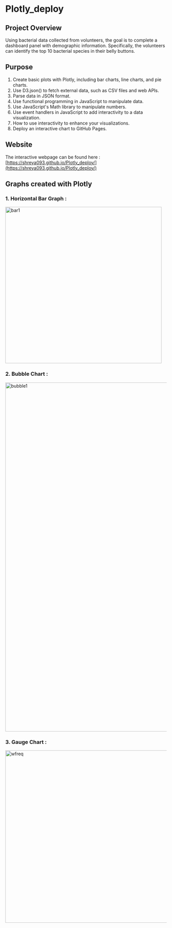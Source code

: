 # Plotly_deploy


## Project Overview

Using bacterial data collected from volunteers, the goal is to complete a dashboard panel with demographic information. Specifically, the volunteers can identify the top 10 bacterial species in their belly buttons.

## Purpose

1. Create basic plots with Plotly, including bar charts, line charts, and pie charts.
2. Use D3.json() to fetch external data, such as CSV files and web APIs.
3. Parse data in JSON format.
4. Use functional programming in JavaScript to manipulate data.
5. Use JavaScript's Math library to manipulate numbers.
6. Use event handlers in JavaScript to add interactivity to a data visualization.
7. How to use interactivity to enhance your visualizations.
8. Deploy an interactive chart to GitHub Pages.

## Website

The interactive webpage can be found here : [https://shreya093.github.io/Plotly_deploy/](https://shreya093.github.io/Plotly_deploy/)

## Graphs created with Plotly 

### 1. Horizontal Bar Graph :

<img width="488" alt="bar1" src="https://user-images.githubusercontent.com/88418201/141219058-842d35a8-ab25-46b4-a8a8-83dd3508185f.png">

### 2. Bubble Chart :

<img width="1089" alt="bubble1" src="https://user-images.githubusercontent.com/88418201/141219062-83ef5ddb-df1f-407c-9faf-bb8bc0602266.png">

### 3. Gauge Chart : 

<img width="538" alt="wfreq" src="https://user-images.githubusercontent.com/88418201/141218762-dbefdb96-ffe9-4fcc-8c8a-1a80ff460e3a.png">

